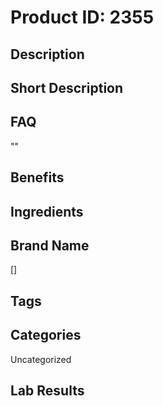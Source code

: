# Product ID: 2355
## Description

## Short Description

## FAQ
""
## Benefits

## Ingredients

## Brand Name
[]
## Tags

## Categories
Uncategorized
## Lab Results

